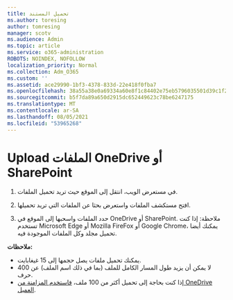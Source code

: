 ```yaml
---
title: تحميل المستند
ms.author: toresing
author: tomresing
manager: scotv
ms.audience: Admin
ms.topic: article
ms.service: o365-administration
ROBOTS: NOINDEX, NOFOLLOW
localization_priority: Normal
ms.collection: Adm_O365
ms.custom: ''
ms.assetid: ace29990-1bf3-4378-833d-22e418f0fba7
ms.openlocfilehash: 38a55a38e0a69334a60e8f1c84402e75eb5796035501d39c1f217fe194dae432
ms.sourcegitcommit: b5f7da89a650d2915dc652449623c78be6247175
ms.translationtype: MT
ms.contentlocale: ar-SA
ms.lasthandoff: 08/05/2021
ms.locfileid: "53965268"
---
```

# <a name="upload-files-to-onedrive-or-sharepoint"></a>Upload الملفات OneDrive أو SharePoint

1. في مستعرض الويب، انتقل إلى الموقع حيث تريد تحميل الملفات.
    
2. افتح مستكشف الملفات واستعرض بحثا عن الملفات التي تريد تحميلها.
    
3. حدد الملفات واسحبها إلى الموقع في OneDrive أو SharePoint. ملاحظة: إذا كنت تستخدم Microsoft Edge أو Mozilla FireFox أو Google Chrome، يمكنك أيضا تحميل مجلد وكل الملفات الموجودة فيه.
    
**ملاحظات:**

- يمكنك تحميل ملفات يصل حجمها إلى 15 غيغابايت. 
- لا يمكن أن يزيد طول المسار الكامل للملف (بما في ذلك اسم الملف) عن 400 حرف. 
- إذا كنت بحاجة إلى تحميل أكثر من 100 ملف، [فاستخدم المزامنة من OneDrive العميل](https://go.microsoft.com/fwlink/?linkid=866427). 
  

